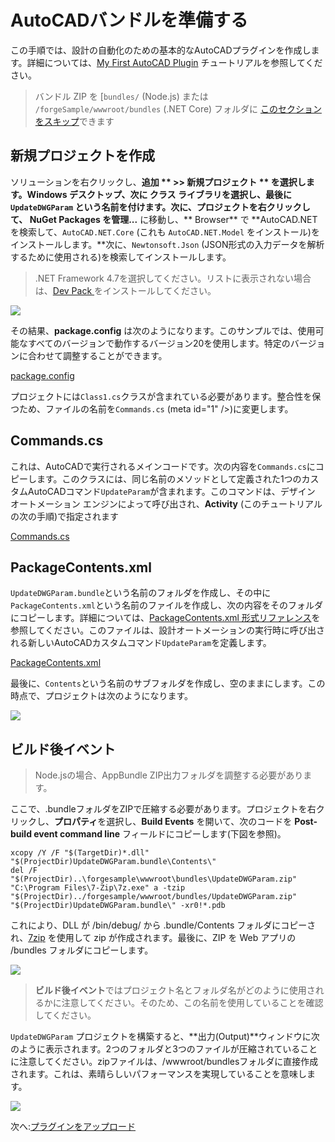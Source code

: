 # AutoCADバンドルを準備する

この手順では、設計の自動化のための基本的なAutoCADプラグインを作成します。詳細については、[My First AutoCAD Plugin](https://knowledge.autodesk.com/support/autocad/learn-explore/caas/simplecontent/content/my-first-autocad-plug-overview.html) チュートリアルを参照してください。

> バンドル ZIP  を [`bundles/` (Node.js) または `/forgeSample/wwwroot/bundles` (.NET Core) フォルダに [このセクションをスキップ](/ja_jp/designautomation/appbundle/common.md)できます

## 新規プロジェクトを作成

ソリューションを右クリックし、**追加 ** >> **新規プロジェクト ** を選択します。**Windows デスクトップ**、次に **クラス ライブラリ**を選択し、最後に `UpdateDWGParam` という名前を付けます。次に、プロジェクトを右クリックして、** NuGet Packages を管理...** に移動し、** Browser** で **AutoCAD.NET を検索して、`AutoCAD.NET.Core` (これも `AutoCAD.NET.Model` をインストール)をインストールします。**次に、`Newtonsoft.Json` (JSON形式の入力データを解析するために使用される)を検索してインストールします。

> .NET Framework 4.7を選択してください。リストに表示されない場合は、[Dev Pack ](https://dotnet.microsoft.com/download/dotnet-framework/net47) をインストールしてください。

![](_media/designautomation/autocad/new_project.gif)

その結果、**package.config** は次のようになります。このサンプルでは、使用可能なすべてのバージョンで動作するバージョン20を使用します。特定のバージョンに合わせて調整することができます。 

[package.config](_snippets/modifymodels/engines/autocad/package.config ':include :type=code xml')

プロジェクトには`Class1.cs`クラスが含まれている必要があります。整合性を保つため、ファイルの名前を`Commands.cs` (meta id="1" />)に変更します。 

## Commands.cs

これは、AutoCADで実行されるメインコードです。次の内容を`Commands.cs`にコピーします。このクラスには、同じ名前のメソッドとして定義された1つのカスタムAutoCADコマンド`UpdateParam`が含まれます。このコマンドは、デザイン オートメーション エンジンによって呼び出され、**Activity** (このチュートリアルの次の手順)で指定されます

[Commands.cs](_snippets/modifymodels/engines/autocad/Commands.cs ':include :type=code csharp')

## PackageContents.xml

`UpdateDWGParam.bundle`という名前のフォルダを作成し、その中に`PackageContents.xml`という名前のファイルを作成し、次の内容をそのフォルダにコピーします。詳細については、[PackageContents.xml 形式リファレンス](https://knowledge.autodesk.com/search-result/caas/CloudHelp/cloudhelp/2016/ENU/AutoCAD-Customization/files/GUID-BC76355D-682B-46ED-B9B7-66C95EEF2BD0-htm.html)を参照してください。このファイルは、設計オートメーションの実行時に呼び出される新しいAutoCADカスタムコマンド`UpdateParam`を定義します。

[PackageContents.xml](_snippets/modifymodels/engines/autocad/PackageContents.xml ':include :type=code xml')

最後に、`Contents`という名前のサブフォルダを作成し、空のままにします。この時点で、プロジェクトは次のようになります。

![](_media/designautomation/autocad/bundle_folders.png)

## ビルド後イベント

> Node.jsの場合、AppBundle ZIP出力フォルダを調整する必要があります。

ここで、.bundleフォルダをZIPで圧縮する必要があります。プロジェクトを右クリックし、**プロパティ**を選択し、**Build Events** を開いて、次のコードを **Post-build event command line** フィールドにコピーします(下図を参照)。

```
xcopy /Y /F "$(TargetDir)*.dll" "$(ProjectDir)UpdateDWGParam.bundle\Contents\"
del /F "$(ProjectDir)..\forgesample\wwwroot\bundles\UpdateDWGParam.zip"
"C:\Program Files\7-Zip\7z.exe" a -tzip "$(ProjectDir)../forgesample/wwwroot/bundles/UpdateDWGParam.zip" "$(ProjectDir)UpdateDWGParam.bundle\" -xr0!*.pdb
```

これにより、DLL が /bin/debug/ から .bundle/Contents フォルダにコピーされ、[7zip](https://www.7-zip.org/) を使用して zip が作成されます。最後に、ZIP を Web アプリの /bundles フォルダにコピーします。

![](_media/designautomation/autocad/post_build.png)

> **ビルド後イベント**ではプロジェクト名とフォルダ名がどのように使用されるかに注意してください。そのため、この名前を使用していることを確認してください。

`UpdateDWGParam` プロジェクトを構築すると、**出力(Output)**ウィンドウに次のように表示されます。2つのフォルダと3つのファイルが圧縮されていることに注意してください。zipファイルは、/wwwroot/bundlesフォルダに直接作成されます。これは、素晴らしいパフォーマンスを実現していることを意味します。

![](_media/designautomation/autocad/build_output.png)

次へ:[プラグインをアップロード](/ja_jp/designautomation/appbundle/common)